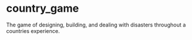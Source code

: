 # country_game
The game of designing, building, and dealing with disasters throughout a countries experience.
